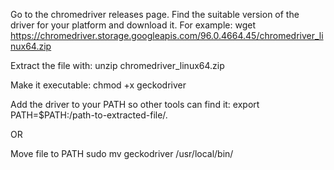 Go to the chromedriver releases page. Find the suitable version of the driver for your platform and download it. For example:
wget https://chromedriver.storage.googleapis.com/96.0.4664.45/chromedriver_linux64.zip

Extract the file with:
unzip chromedriver_linux64.zip

Make it executable:
chmod +x geckodriver

Add the driver to your PATH so other tools can find it:
export PATH=$PATH:/path-to-extracted-file/.

OR

Move file to PATH
sudo mv geckodriver /usr/local/bin/